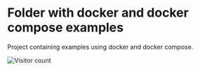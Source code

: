 # Folder with docker and docker compose examples

Project containing examples using docker and docker compose.

![Visitor count](https://shields-io-visitor-counter.herokuapp.com/badge?page=vanalex.docker-lab)
